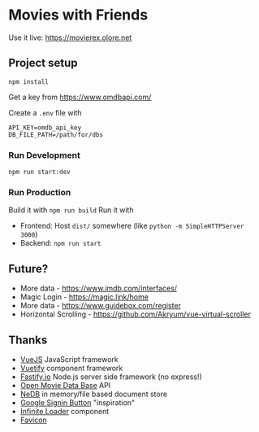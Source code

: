 # Movies with Friends

Use it live: https://movierex.olore.net

## Project setup
```
npm install
```

Get a key from https://www.omdbapi.com/

Create a `.env` file with
```
API_KEY=omdb_api_key
DB_FILE_PATH=/path/for/dbs
```

### Run Development 
```
npm run start:dev
```

### Run Production
Build it with `npm run build`
Run it with
* Frontend: Host `dist/` somewhere (like `python -m SimpleHTTPServer 3000`)
* Backend: `npm run start`

## Future?
* More data - https://www.imdb.com/interfaces/
* Magic Login - https://magic.link/home
* More data - https://www.guidebox.com/register
* Horizontal Scrolling - https://github.com/Akryum/vue-virtual-scroller

## Thanks
* [VueJS](https://vuejs.org/) JavaScript framework
* [Vuetify](https://vuetifyjs.com/) component framework
* [Fastify.io](https://www.fastify.io/) Node.js server side framework (no express!)
* [Open Movie Data Base](https://www.omdbapi.com/) API
* [NeDB](https://github.com/louischatriot/nedb) in memory/file based document store
* [Google Signin Button](https://github.com/mejiamanuel57/vue-google-signin-button-directive) "inspiration"
* [Infinite Loader](https://peachscript.github.io/vue-infinite-loading/) component
* [Favicon](http://www.iconarchive.com/show/captiva-icons-by-bokehlicia/movie-icon.html)